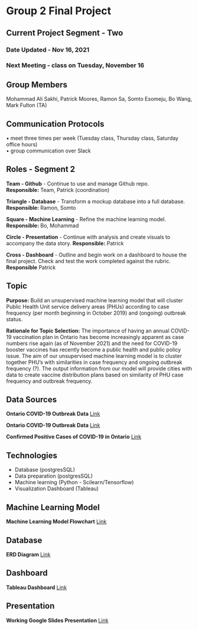 # Group 2 Final Project


## Current Project Segment - Two

### Date Updated - Nov 16, 2021

### Next Meeting - class on Tuesday, November 16


## Group Members
Mohammad Ali Sakhi, Patrick Moores, Ramon Sa, Somto Esomeju, Bo Wang, Mark Fulton (TA)


## Communication Protocols
• meet three times per week (Tuesday class, Thursday class, Saturday office hours)     
• group communication over Slack


## Roles - Segment 2
**Team - Github** - Continue to use and manage Github repo.  
**Responsible:** Team, Patrick (coordination)

**Triangle - Database** - Transform a mockup database into a full database.   
**Responsible:** Ramon, Somto

**Square - Machine Learning** - Refine the machine learning model.  
**Responsible:** Bo, Mohammad
    
**Circle - Presentation** - Continue with analysis and create visuals to accompany the data story.
**Responsible:** Patrick

**Cross - Dashboard** - Outline and begin work on a dashboard to house the final project. Check and test the work completed against the rubric.   
**Responsible** Patrick 
  

## Topic
**Purpose:** Build an unsupervised machine learning model that will cluster Public Health Unit service delivery areas (PHUs) according to case frequency (per month beginning in October 2019) and (ongoing) outbreak status.

**Rationale for Topic Selection:** The importance of having an annual COVID-19 vaccination plan in Ontario has become increasingly apparent as case numbers rise again (as of November 2021) and the need for COVID-19 booster vaccines has recently become a public health and public policy issue.
The aim of our unsupervised machine learning model is to cluster together PHU’s with similarities in case frequency and ongoing outbreak frequency (?). The output information from our model will provide cities with data to create vaccine distribution plans based on similarity of PHU case frequency and outbreak frequency.


## Data Sources
**Ontario COVID-19 Outbreak Data**   [Link](https://data.ontario.ca/dataset/ontario-covid-19-outbreaks-data)

**Ontario COVID-19 Outbreak Data**   [Link](https://data.ontario.ca/dataset/covid-19-vaccine-data-in-ontario)

**Confirmed Positive Cases of COVID-19 in Ontario**   [Link](https://data.ontario.ca/en/dataset/confirmed-positive-cases-of-covid-19-in-ontario)


## Technologies
- Database (postgresSQL)
- Data preparation (postgresSQL)
- Machine learning (Python - Scilearn/Tensorflow)
- Visualization Dashboard (Tableau)


## Machine Learning Model
**Machine Learning Model Flowchart**   [Link](https://github.com/pmoores/Group2_Project/blob/main/Images/ML%20Model%20Overview.pdf)


## Database
**ERD Diagram**  [Link](https://github.com/pmoores/Group2_Project/blob/main/database/ERD.png)


## Dashboard
**Tableau Dashboard**  [Link](https://public.tableau.com/app/profile/patrick.moores/viz/COVID-19_Analysis_Group2/2021CasesbyPHU)


## Presentation
**Working Google Slides Presentation**  [Link](https://docs.google.com/presentation/d/1GRAW5DcUnJiMPy0EA99P2qMoqcQWGWLsmU2lP00eoZc/edit?usp=sharing)


